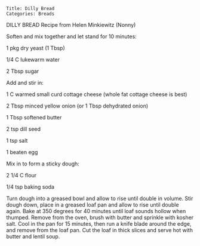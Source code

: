 ~~~ recipe-info
Title: Dilly Bread
Categories: Breads
~~~

DILLY BREAD Recipe from Helen Minkiewitz (Nonny)

Soften and mix together and let stand for 10 minutes:

1 pkg dry yeast (1 Tbsp)

1/4 C lukewarm water

2 Tbsp  sugar

Add and stir in:

1 C warmed small curd cottage cheese (whole fat cottage cheese is best)

2 Tbsp minced yellow onion (or 1 Tbsp dehydrated onion)

1 Tbsp softened butter

2 tsp dill seed

1 tsp salt

1 beaten egg

Mix in to form a sticky dough:

2 1/4 C flour

1/4 tsp baking soda

Turn dough into a greased bowl and allow to rise until double in volume.  Stir dough down, place in
a greased loaf pan and allow to rise until double again.  Bake at 350 degrees for 40 minutes until
loaf sounds hollow when thumped.  Remove from the oven, brush with butter and sprinkle with kosher
salt.  Cool in the pan for 15 minutes, then run a knife blade around the edge, and remove from the
loaf pan.  Cut the loaf in thick slices and serve hot with butter and lentil soup.
